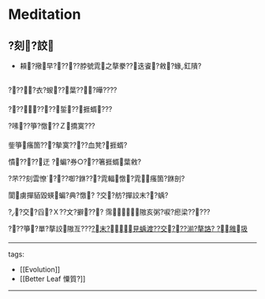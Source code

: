 ﻿---
layout: default
---

# Meditation

## ?刻?詨
* 頛?擏早?????脖號雿之摮豢??迭餈?敹?蝝釭隤?

## 
????衣?蝬??葉???曄????

???????銴??捱蝑???

?嗉??箏?憿??Ｚ撟寞???

鈭箏瘙箇???摰寞????血凳?捱蝑?

憒????迂 ?蝙?券○???箸捱蝑葉敹?

?芣??刻雲憭???啣?銝???雿輻憿?雿瘙箇?銝剖?

閬虜撣貊毀蝧蝙?典?憿? ?交?舫?撣詨末??蝺?

??交?舀?Ｘ??文?擗??? 霈隞亥粥?唳?瘛梁?????

???箏?單?摮詨隞亙???[?末?見蝺渡??交???湔?摮詻? ?雓圾](https://www.youtube.com/watch?v=NLJcwbpkiJ0)


---
tags:
  - [[Evolution]]
  - [[Better Leaf 憟質?]]

---

